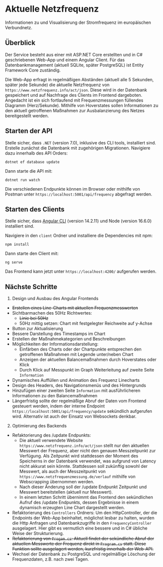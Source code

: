 # Aktuelle Netzfrequenz
Informationen zu und Visualisierung der Stromfrequenz im europäischen Verbundnetz.

## Überblick

Der Service besteht aus einer mit ASP.NET Core erstellten und in C# geschriebenen Web-App und einem Angular Client. Für das Datenbankmanagement (aktuell SQLite, später PostgreSQL) ist Entity Framework Core zuständig.

Die Web-App erfragt in regelmäßigen Abständen (aktuell alle 5 Sekunden, später jede Sekunde) die aktuelle Netzfrequenz von `https://www.netzfrequenz.info/act/json`. Diese wird in der Datenbank gespeichert und auf Nachfrage des Clients im Frontend dargeboten. Angedacht ist ein sich fortlaufend mit Frequenzmessungen füllendes Diagramm (Herz/Sekunde). Mithilfe von Hoverstates sollen Informationen zu den aktuell getroffenen Maßnahmen zur Ausbalanzierung des Netzes bereitgestellt werden.

## Starten der API

Stelle sicher, dass `.NET` (version 7.0), inklusive des CLI tools, installiert sind.
Erstelle zunächst die Datenbank mit zugehörigen Migrationen. Navigiere dazu innerhalb des API Orders:

```
dotnet ef database update
```

Dann starte die API mit:

```
dotnet run watch
```

Die verschiedenen Endpunkte können im Browser oder mithilfe von Postman unter `https://localhost:5001/api/frequency` abgefragt werden.


## Starten des Clients

Stelle sicher, dass [Angular CLI](https://github.com/angular/angular-cli) (version 14.2.11) und Node (version 16.6.0) installiert sind.

Navigiere in den `client` Ordner und installiere die Dependencies mit npm:
```
npm install
```

Dann starte den Client mit:

```
ng serve
```

Das Frontend kann jetzt unter `https://localhost:4200/` aufgerufen werden.


## Nächste Schritte

1. Design und Ausbau des Angular Frontends

- ~~Erstellen eines Line-Charts mit aktuellen Frequenzmesswerten~~
- Sichtbarmachen des 50Hz Richtwertes:
    - ~~Linie bei 50Hz~~
    - 50Hz mittig setzen: Chart mit festgelegter Reichweite auf y-Achse
- Button zur Aktualisierung
- Bessere Darstellung des Timestamps im Chart
- Erstellen der Maßnahmekategorien und Beschreibungen
- Möglichkeiten der Informationsdarstellung: 
    - Einfärben des Charts oder der Chartpunkte entsprechen den getroffenen Maßnahmen mit Legende unter/neben Chart
    - Anzeigen der aktuellen Balancemaßnahmen durch Hoverstates oder Klick
    - Durch Klick auf Messpunkt im Graph Weiterleitung auf zweite Seite `Information`
- Dynamisches Auffüllen und Animation des Frequenz Linecharts
- Design des Headers, des Navigationsmenüs und des Hintergrunds
- Hinzufügen einer zweiten Seite `Information` mit ausführlicheren Informationen zu den Balancemaßnahmen
- Längerfristig sollte der regelmäßige Abruf der Daten vom Frontend gesteuert werden, indem der interne Endpoint `https://localhost:5001/api/frequency/update` sekündlich aufgerufen wird. Alternativ ist auch der Einsatz von Websockets denkbar.

2. Optimierung des Backends

- Refaktorierung des /update Endpunkts: 
    - Die aktuell verwendete Website `https://www.netzfrequenz.info/act/json` stellt nur den aktuellen Messwert der Frequenz, aber nicht den genauen Messzeitpunkt zur Verfügung. Als Zeitpunkt wird stattdessen der Moment des Speicherns in der Datenbank verwendet, was aufgrund von Latency nicht akkurat sein könnte. Stattdessen soll zukünftig sowohl der Messwert, als auch der Messzeitpunkt von `https://www.netzfrequenzmessung.de/verlauf` mithilfe von Webscrapping übernommen werden. 
    - Nach dieser Änderung soll der /update Endpunkt Zeitpunkt und Messwert bereitstellen (aktuell nur Messwert). 
    - In einem letzten Schritt übernimmt das Frontend den sekündlichen Aufruf des /update Endpunkts, dessen Ergebnisse in einem dynamisch erzeugten Line Chart dargestellt werden.
- Refaktorierung des `Controllers` Ordners: Um den HttpController, der die Endpoints der Web-App beinhaltet, möglichst lesbar zu halten, wurden die Http Anfragen und Datenbankzugriffe in den `FrequencyController` ausgelagert. Hier gibt es vermutlich eine bessere und in C# übliche Weise der Strukturierung.
- ~~Refaktorierung von `Progam.cs`: Aktuell findet der sekündliche Abruf der aktuellen Messwerte der Frequenz direkt in `Program.cs` statt. Diese Funktion sollte ausgelagert werden, kurzfristig innerhalb der Web-API.~~
- Wechsel der Datenbank zu PostgreSQL und regelmäßige Löschung der Frequenzdaten, z.B. nach zwei Tagen.
